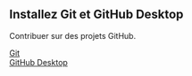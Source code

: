 ## Installez Git et GitHub Desktop  

Contribuer sur des projets GitHub.

[Git](https://git-scm.com/)  
[GitHub Desktop](https://help.github.com/desktop/)  

